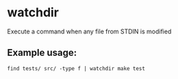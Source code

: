 watchdir
========

Execute a command when any file from STDIN is modified

Example usage:
--------------
```
find tests/ src/ -type f | watchdir make test
```
